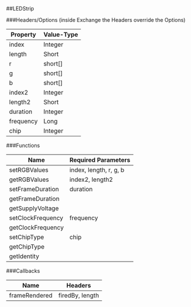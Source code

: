 ##LEDStrip


###Headers/Options (inside Exchange the Headers override the Options)


| Property             | Value-Type                              |
|----------------------|-----------------------------------------|
|                index |    Integer |
|               length |      Short |
|                    r |    short[] |
|                    g |    short[] |
|                    b |    short[] |
|               index2 |    Integer |
|              length2 |      Short |
|             duration |    Integer |
|            frequency |       Long |
|                 chip |    Integer |



###Functions

| Name                 | Required Parameters                      |
|----------------------|------------------------------------------|
|         setRGBValues |                   index, length, r, g, b |
|         getRGBValues |                          index2, length2 |
|     setFrameDuration |                                 duration |
|     getFrameDuration |                                          |
|     getSupplyVoltage |                                          |
|    setClockFrequency |                                frequency |
|    getClockFrequency |                                          |
|          setChipType |                                     chip |
|          getChipType |                                          |
|          getIdentity |                                          |




###Callbacks

| Name                 | Headers                                  |
|----------------------|------------------------------------------|
|        frameRendered |                          firedBy, length |


